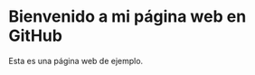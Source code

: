 <!DOCTYPE html>
<html>
<head>
    <meta charset="UTF-8">
    <title>Mi Página Web</title>
    <!-- Enlace a la hoja de estilo CSS -->
    <link rel="stylesheet" type="text/css" href="styles.css">
</head>
<body>
    <h1>Bienvenido a mi página web en GitHub</h1>
    <p>Esta es una página web de ejemplo.</p>
</body>
</html>
